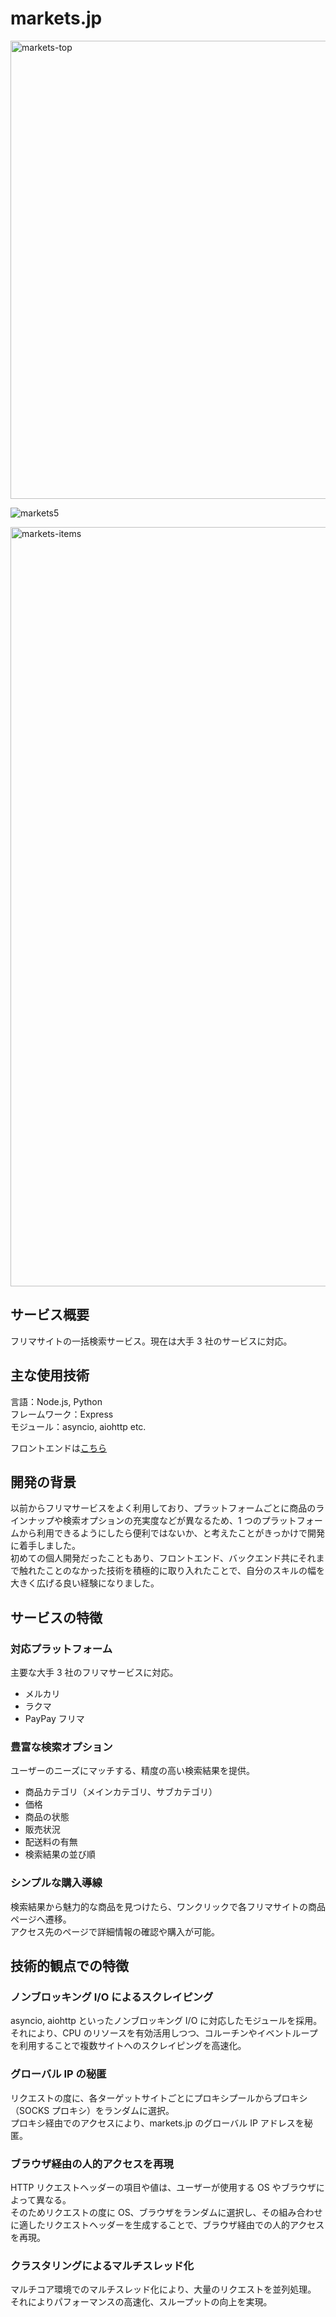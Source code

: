# markets.jp

<img width="733" alt="markets-top" src="https://user-images.githubusercontent.com/39334151/110884340-500ea680-8328-11eb-8204-f5ef578e989d.png">

![markets5](https://user-images.githubusercontent.com/39334151/110884366-5c92ff00-8328-11eb-8599-73a725972cb8.png)

<img width="1215" alt="markets-items" src="https://user-images.githubusercontent.com/39334151/110893878-2fe7e300-833a-11eb-9210-97329d73fa0d.png">

## サービス概要

フリマサイトの一括検索サービス。現在は大手 3 社のサービスに対応。

## 主な使用技術

言語：Node.js, Python  
フレームワーク：Express  
モジュール：asyncio, aiohttp etc.

フロントエンドは[こちら](https://github.com/tipotto/markets-client)

## 開発の背景

以前からフリマサービスをよく利用しており、プラットフォームごとに商品のラインナップや検索オプションの充実度などが異なるため、1 つのプラットフォームから利用できるようにしたら便利ではないか、と考えたことがきっかけで開発に着手しました。  
初めての個人開発だったこともあり、フロントエンド、バックエンド共にそれまで触れたことのなかった技術を積極的に取り入れたことで、自分のスキルの幅を大きく広げる良い経験になりました。

## サービスの特徴

### 対応プラットフォーム

主要な大手 3 社のフリマサービスに対応。

- メルカリ
- ラクマ
- PayPay フリマ

### 豊富な検索オプション

ユーザーのニーズにマッチする、精度の高い検索結果を提供。

- 商品カテゴリ（メインカテゴリ、サブカテゴリ）
- 価格
- 商品の状態
- 販売状況
- 配送料の有無
- 検索結果の並び順

### シンプルな購入導線

検索結果から魅力的な商品を見つけたら、ワンクリックで各フリマサイトの商品ページへ遷移。  
アクセス先のページで詳細情報の確認や購入が可能。

## 技術的観点での特徴

### ノンブロッキング I/O によるスクレイピング

asyncio, aiohttp といったノンブロッキング I/O に対応したモジュールを採用。  
それにより、CPU のリソースを有効活用しつつ、コルーチンやイベントループを利用することで複数サイトへのスクレイピングを高速化。

### グローバル IP の秘匿

リクエストの度に、各ターゲットサイトごとにプロキシプールからプロキシ（SOCKS プロキシ）をランダムに選択。  
プロキシ経由でのアクセスにより、markets.jp のグローバル IP アドレスを秘匿。

### ブラウザ経由の人的アクセスを再現

HTTP リクエストヘッダーの項目や値は、ユーザーが使用する OS やブラウザによって異なる。  
そのためリクエストの度に OS、ブラウザをランダムに選択し、その組み合わせに適したリクエストヘッダーを生成することで、ブラウザ経由での人的アクセスを再現。

### クラスタリングによるマルチスレッド化

マルチコア環境でのマルチスレッド化により、大量のリクエストを並列処理。  
それによりパフォーマンスの高速化、スループットの向上を実現。
